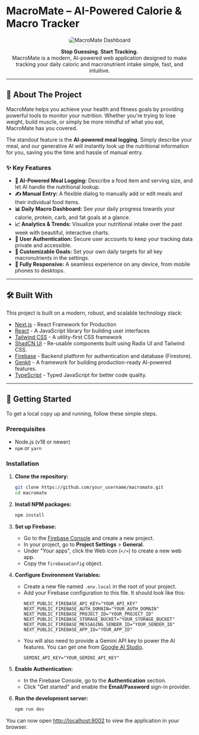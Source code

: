 # MacroMate – AI-Powered Calorie & Macro Tracker

<p align="center">
  <img src="https://placehold.co/1200x675.png" alt="MacroMate Dashboard" data-ai-hint="app screenshot dashboard" style="border-radius: 12px; box-shadow: 0 10px 25px -5px rgba(0, 0, 0, 0.1), 0 10px 10px -5px rgba(0, 0, 0, 0.04);">
</p>

<p align="center">
  <strong>Stop Guessing. Start Tracking.</strong>
  <br />
  MacroMate is a modern, AI-powered web application designed to make tracking your daily caloric and macronutrient intake simple, fast, and intuitive.
</p>

---

## 🚀 About The Project

MacroMate helps you achieve your health and fitness goals by providing powerful tools to monitor your nutrition. Whether you're trying to lose weight, build muscle, or simply be more mindful of what you eat, MacroMate has you covered.

The standout feature is the **AI-powered meal logging**. Simply describe your meal, and our generative AI will instantly look up the nutritional information for you, saving you the time and hassle of manual entry.

### ✨ Key Features

*   **🤖 AI-Powered Meal Logging:** Describe a food item and serving size, and let AI handle the nutritional lookup.
*   **✍️ Manual Entry:** A flexible dialog to manually add or edit meals and their individual food items.
*   **📊 Daily Macro Dashboard:** See your daily progress towards your calorie, protein, carb, and fat goals at a glance.
*   **📈 Analytics & Trends:** Visualize your nutritional intake over the past week with beautiful, interactive charts.
*   **🔐 User Authentication:** Secure user accounts to keep your tracking data private and accessible.
*   **🎯 Customizable Goals:** Set your own daily targets for all key macronutrients in the settings.
*   **📱 Fully Responsive:** A seamless experience on any device, from mobile phones to desktops.

---

## 🛠️ Built With

This project is built on a modern, robust, and scalable technology stack:

*   [Next.js](https://nextjs.org/) - React Framework for Production
*   [React](https://reactjs.org/) - A JavaScript library for building user interfaces
*   [Tailwind CSS](https://tailwindcss.com/) - A utility-first CSS framework
*   [ShadCN UI](https://ui.shadcn.com/) - Re-usable components built using Radix UI and Tailwind CSS.
*   [Firebase](https://firebase.google.com/) - Backend platform for authentication and database (Firestore).
*   [Genkit](https://firebase.google.com/docs/genkit) - A framework for building production-ready AI-powered features.
*   [TypeScript](https://www.typescriptlang.org/) - Typed JavaScript for better code quality.

---

## 🏁 Getting Started

To get a local copy up and running, follow these simple steps.

### Prerequisites

*   Node.js (v18 or newer)
*   `npm` or `yarn`

### Installation

1.  **Clone the repository:**
    ```sh
    git clone https://github.com/your_username/macromate.git
    cd macromate
    ```

2.  **Install NPM packages:**
    ```sh
    npm install
    ```

3.  **Set up Firebase:**
    *   Go to the [Firebase Console](https://console.firebase.google.com/) and create a new project.
    *   In your project, go to **Project Settings** > **General**.
    *   Under "Your apps", click the Web icon (`</>`) to create a new web app.
    *   Copy the `firebaseConfig` object.

4.  **Configure Environment Variables:**
    *   Create a new file named `.env.local` in the root of your project.
    *   Add your Firebase configuration to this file. It should look like this:
        ```env
        NEXT_PUBLIC_FIREBASE_API_KEY="YOUR_API_KEY"
        NEXT_PUBLIC_FIREBASE_AUTH_DOMAIN="YOUR_AUTH_DOMAIN"
        NEXT_PUBLIC_FIREBASE_PROJECT_ID="YOUR_PROJECT_ID"
        NEXT_PUBLIC_FIREBASE_STORAGE_BUCKET="YOUR_STORAGE_BUCKET"
        NEXT_PUBLIC_FIREBASE_MESSAGING_SENDER_ID="YOUR_SENDER_ID"
        NEXT_PUBLIC_FIREBASE_APP_ID="YOUR_APP_ID"
        ```
    * You will also need to provide a Gemini API key to power the AI features. You can get one from [Google AI Studio](https://aistudio.google.com/app/apikey).
        ```env
        GEMINI_API_KEY="YOUR_GEMINI_API_KEY"
        ```

5.  **Enable Authentication:**
    *   In the Firebase Console, go to the **Authentication** section.
    *   Click "Get started" and enable the **Email/Password** sign-in provider.

6.  **Run the development server:**
    ```sh
    npm run dev
    ```

You can now open [http://localhost:9002](http://localhost:9002) to view the application in your browser.
